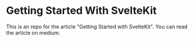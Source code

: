 # Getting Started With SvelteKit

This is an repo for the article "Getting Started with SvelteKit".
You can read the article on medium.